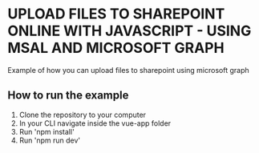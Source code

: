 # UPLOAD FILES TO SHAREPOINT ONLINE WITH JAVASCRIPT - USING MSAL AND MICROSOFT GRAPH 
Example of how you can upload files to sharepoint using microsoft graph

## How to run the example

1. Clone the repository to your computer
2. In your CLI navigate inside the vue-app folder
3. Run 'npm install'
4. Run 'npm run dev'

